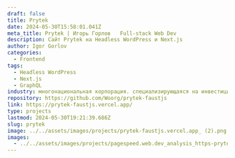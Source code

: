 ```yaml
---
draft: false
title: Prytek
date: 2024-05-30T15:58:01.041Z
meta_title: Prytek | Игорь Горлов   Full-stack Web Dev
description: Сайт Prytek на Headless WordPress и Next.js
author: Igor Gorlov
categories:
  - Frontend
tags:
  - Headless WordPress
  - Next.js
  - GraphQL
industry: многонациональная корпорация. специализирующаяся на инвестициях в технологии и Операции как услуга
repository: https://github.com/Woorg/prytek-faustjs
link: https://prytek-faustjs.vercel.app/
type: projects
lastmod: 2024-05-30T19:21:39.686Z
slug: prytek
image: ../../assets/images/projects/prytek-faustjs.vercel.app_ (2).png
images:
  - ../../assets/images/projects/pagespeed.web.dev_analysis_https-prytek-faustjs-vercel-app_lg60pwyalv_form_factor=mobile.png
---
```

